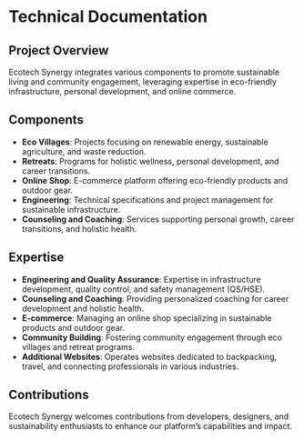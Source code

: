 # Technical Documentation

## Project Overview

Ecotech Synergy integrates various components to promote sustainable living and community engagement, leveraging expertise in eco-friendly infrastructure, personal development, and online commerce.

## Components

- **Eco Villages**: Projects focusing on renewable energy, sustainable agriculture, and waste reduction.
- **Retreats**: Programs for holistic wellness, personal development, and career transitions.
- **Online Shop**: E-commerce platform offering eco-friendly products and outdoor gear.
- **Engineering**: Technical specifications and project management for sustainable infrastructure.
- **Counseling and Coaching**: Services supporting personal growth, career transitions, and holistic health.

## Expertise

- **Engineering and Quality Assurance**: Expertise in infrastructure development, quality control, and safety management (QS/HSE).
- **Counseling and Coaching**: Providing personalized coaching for career development and holistic health.
- **E-commerce**: Managing an online shop specializing in sustainable products and outdoor gear.
- **Community Building**: Fostering community engagement through eco villages and retreat programs.
- **Additional Websites**: Operates websites dedicated to backpacking, travel, and connecting professionals in various industries.

## Contributions

Ecotech Synergy welcomes contributions from developers, designers, and sustainability enthusiasts to enhance our platform’s capabilities and impact.
